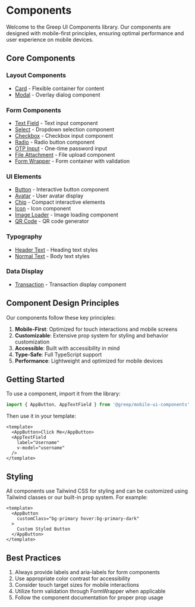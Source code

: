 # Components

Welcome to the Greep UI Components library. Our components are designed with mobile-first principles, ensuring optimal performance and user experience on mobile devices.

## Core Components

### Layout Components
- [Card](/components/AppCard) - Flexible container for content
- [Modal](/components/AppModal) - Overlay dialog component

### Form Components
- [Text Field](/components/AppFormTextField) - Text input component
- [Select](/components/AppFormSelect) - Dropdown selection component
- [Checkbox](/components/AppFormCheckbox) - Checkbox input component
- [Radio](/components/AppFormRadio) - Radio button component
- [OTP Input](/components/AppFormOtpInput) - One-time password input
- [File Attachment](/components/AppFormFileAttachment) - File upload component
- [Form Wrapper](/components/AppFormWrapper) - Form container with validation

### UI Elements
- [Button](/components/AppButton) - Interactive button component
- [Avatar](/components/AppAvatar) - User avatar display
- [Chip](/components/AppChip) - Compact interactive elements
- [Icon](/components/AppIcon) - Icon component
- [Image Loader](/components/AppImageLoader) - Image loading component
- [QR Code](/components/AppQrCode) - QR code generator

### Typography
- [Header Text](/components/AppTypographyHeaderText) - Heading text styles
- [Normal Text](/components/AppTypographyNormalText) - Body text styles

### Data Display
- [Transaction](/components/AppTransaction) - Transaction display component

## Component Design Principles

Our components follow these key principles:

1. **Mobile-First**: Optimized for touch interactions and mobile screens
2. **Customizable**: Extensive prop system for styling and behavior customization
3. **Accessible**: Built with accessibility in mind
4. **Type-Safe**: Full TypeScript support
5. **Performance**: Lightweight and optimized for mobile devices

## Getting Started

To use a component, import it from the library:

```typescript
import { AppButton, AppTextField } from '@greep/mobile-ui-components'
```

Then use it in your template:

```vue
<template>
  <AppButton>Click Me</AppButton>
  <AppTextField
    label="Username"
    v-model="username"
  />
</template>
```

## Styling

All components use Tailwind CSS for styling and can be customized using Tailwind classes or our built-in prop system. For example:

```vue
<template>
  <AppButton
    customClass="bg-primary hover:bg-primary-dark"
  >
    Custom Styled Button
  </AppButton>
</template>
```

## Best Practices

1. Always provide labels and aria-labels for form components
2. Use appropriate color contrast for accessibility
3. Consider touch target sizes for mobile interactions
4. Utilize form validation through FormWrapper when applicable
5. Follow the component documentation for proper prop usage
